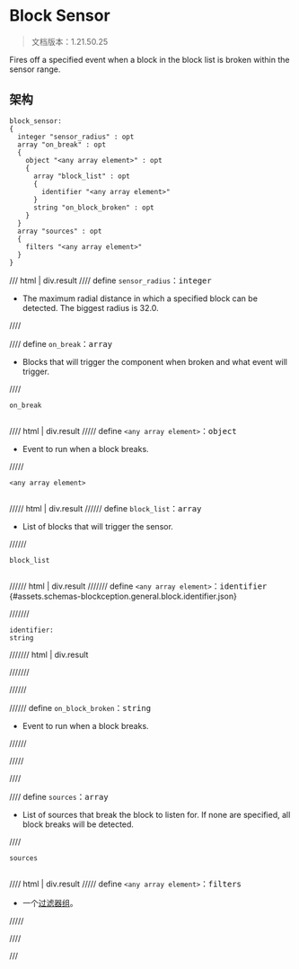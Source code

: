 # Block Sensor

> 文档版本：1.21.50.25

Fires off a specified event when a block in the block list is broken within the sensor range.

## 架构

```mcschema
block_sensor:
{
  integer "sensor_radius" : opt
  array "on_break" : opt
  {
    object "<any array element>" : opt
    {
      array "block_list" : opt
      {
        identifier "<any array element>"
      }
      string "on_block_broken" : opt
    }
  }
  array "sources" : opt
  {
    filters "<any array element>"
  }
}

```

/// html | div.result
//// define
`sensor_radius`：<samp>integer</samp>

- The maximum radial distance in which a specified block can be detected. The biggest radius is 32.0.


////


//// define
`on_break`：<samp>array</samp>

- Blocks that will trigger the component when broken and what event will trigger.


////

<div class="language-text highlight"><span class="filename"><code>on_break</code></span><pre id="__code_1"><span></span></pre></div>

//// html | div.result
///// define
`<any array element>`：<samp>object</samp>

- Event to run when a block breaks.


/////

<div class="language-text highlight"><span class="filename"><code>&lt;any array element&gt;</code></span><pre id="__code_1"><span></span></pre></div>

///// html | div.result
////// define
`block_list`：<samp>array</samp>

- List of blocks that will trigger the sensor.


//////

<div class="language-text highlight"><span class="filename"><code>block_list</code></span><pre id="__code_1"><span></span></pre></div>

////// html | div.result
/////// define
`<any array element>`：<samp>identifier</samp> {#assets.schemas-blockception.general.block.identifier.json}


///////

```mcschema
identifier:
string

```

/////// html | div.result

///////



//////


////// define
`on_block_broken`：<samp>string</samp>

- Event to run when a block breaks.


//////


/////


////


//// define
`sources`：<samp>array</samp>

- List of sources that break the block to listen for. If none are specified, all block breaks will be detected.


////

<div class="language-text highlight"><span class="filename"><code>sources</code></span><pre id="__code_1"><span></span></pre></div>

//// html | div.result
///// define
`<any array element>`：<samp>filters</samp>

- 一个[过滤器组](../filter.md)。


/////


////


///

